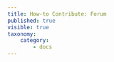 ```yaml
---
title: How-to Contribute: Forum
published: true
visible: true
taxonomy:
    category:
        - docs
---
```

